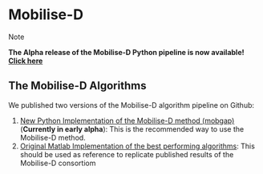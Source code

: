 # Mobilise-D

> [!NOTE]
> **The Alpha release of the Mobilise-D Python pipeline is now available! [Click here](https://github.com/mobilise-d/mobgap)**


## The Mobilise-D Algorithms

We published two versions of the Mobilise-D algorithm pipeline on Github:

1. [New Python Implementation of the Mobilise-D method (mobgap)](https://github.com/mobilise-d/mobgap) (**Currently in early alpha**):
   This is the recommended way to use the Mobilise-D method.
2. [Original Matlab Implementation of the best performing algorithms](https://github.com/mobilise-d/Mobilise-D-TVS-Recommended-Algorithms):
   This should be used as reference to replicate published results of the Mobilise-D consortiom

